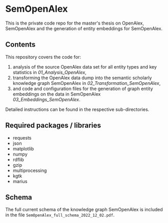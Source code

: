 # SemOpenAlex
This is the private code repo for the master's thesis on OpenAlex, SemOpenAlex and the generation of entity embeddings for SemOpenAlex.  

## Contents 
This repository covers the code for:
1. analysis of the source OpenAlex data set for all entity types and key statistics in *01_Analysis_OpenAlex*,
2. transforming the OpenAlex data dump into the semantic scholarly knowledge graph SemOpenAlex in *02_Transformation_SemOpenAlex*, 
3. and code and configuration files for the generation of graph entity embeddings on the data in SemOpenAlex *03_Embeddings_SemOpenAlex*.

Detailed instructions can be found in the respective sub-directories.

## Required packages / libraries

- requests
- json
- matplotlib
- numpy
- rdflib
- gzip
- multiprocessing
- kgtk
- marius

## Schema 

The full current schema of the knowledge graph SemOpenAlex is included in the file `SemOpenAlex_full_schema_2022_12_02.pdf`.
